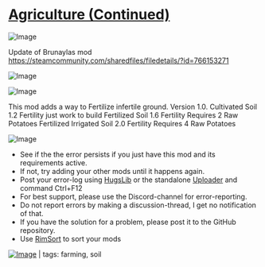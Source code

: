# [Agriculture (Continued)](https://steamcommunity.com/sharedfiles/filedetails/?id=2818981197)

![Image](https://i.imgur.com/buuPQel.png)

Update of Brunaylas mod
https://steamcommunity.com/sharedfiles/filedetails/?id=766153271

![Image](https://i.imgur.com/pufA0kM.png)
	
![Image](https://i.imgur.com/Z4GOv8H.png)

This mod adds a way to Fertilize infertile ground.
	Version 1.0.
Cultivated Soil              1.2 Fertility    just work to build
Fertilized Soil               1.6 Fertility    Requires 2 Raw Potatoes
Fertilized Irrigated Soil 2.0 Fertility    Requires 4 Raw Potatoes

![Image](https://i.imgur.com/PwoNOj4.png)



-  See if the the error persists if you just have this mod and its requirements active.
-  If not, try adding your other mods until it happens again.
-  Post your error-log using [HugsLib](https://steamcommunity.com/workshop/filedetails/?id=818773962) or the standalone [Uploader](https://steamcommunity.com/sharedfiles/filedetails/?id=2873415404) and command Ctrl+F12
-  For best support, please use the Discord-channel for error-reporting.
-  Do not report errors by making a discussion-thread, I get no notification of that.
-  If you have the solution for a problem, please post it to the GitHub repository.
-  Use [RimSort](https://github.com/RimSort/RimSort/releases/latest) to sort your mods

 

[![Image](https://img.shields.io/github/v/release/emipa606/Agriculture?label=latest%20version&style=plastic&color=9f1111&labelColor=black)](https://steamcommunity.com/sharedfiles/filedetails/changelog/2818981197) | tags: farming,  soil

